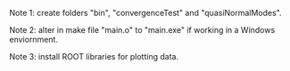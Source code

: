 Note 1: create folders "bin", "convergenceTest" and "quasiNormalModes".

Note 2: alter in make file "main.o" to "main.exe" if working in a Windows enviornment.

Note 3: install ROOT libraries for plotting data.
